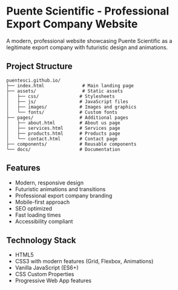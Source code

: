 # Puente Scientific - Professional Export Company Website

A modern, professional website showcasing Puente Scientific as a legitimate export company with futuristic design and animations.

## Project Structure

```
puentesci.github.io/
├── index.html              # Main landing page
├── assets/                 # Static assets
│   ├── css/               # Stylesheets
│   ├── js/                # JavaScript files
│   ├── images/            # Images and graphics
│   └── fonts/             # Custom fonts
├── pages/                 # Additional pages
│   ├── about.html         # About us page
│   ├── services.html      # Services page
│   ├── products.html      # Products page
│   └── contact.html       # Contact page
├── components/            # Reusable components
└── docs/                  # Documentation
```

## Features

- Modern, responsive design
- Futuristic animations and transitions
- Professional export company branding
- Mobile-first approach
- SEO optimized
- Fast loading times
- Accessibility compliant

## Technology Stack

- HTML5
- CSS3 with modern features (Grid, Flexbox, Animations)
- Vanilla JavaScript (ES6+)
- CSS Custom Properties
- Progressive Web App features

